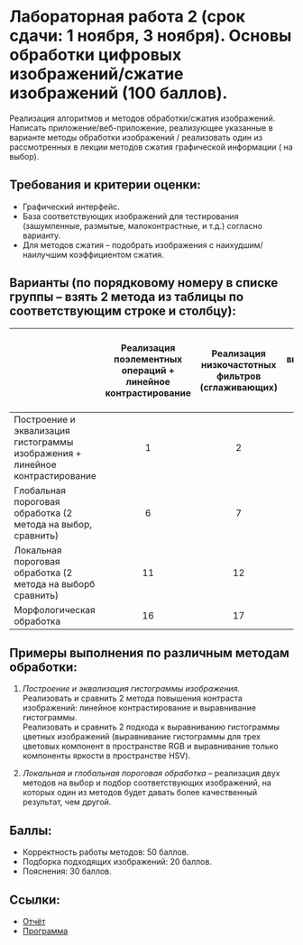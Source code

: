 # Лабораторная работа 2 (срок сдачи: 1 ноября, 3 ноября). Основы обработки цифровых изображений/сжатие изображений (100 баллов).
Реализация алгоритмов и методов обработки/сжатия изображений.
Написать приложение/веб-приложение, реализующее указанные в варианте методы обработки изображений / реализовать один из рассмотренных в лекции методов сжатия графической информации ( на выбор).  

## Требования и критерии оценки:
 * Графический интерфейс.
 * База соответствующих изображений для тестирования (зашумленные, размытые, малоконтрастные, и т.д.) согласно варианту.
 * Для методов сжатия – подобрать изображения с наихудшим/наилучшим коэффициентом сжатия.

## Варианты (по порядковому номеру в списке группы – взять 2 метода из таблицы по соответствующим строке и столбцу):
<table>
    <thead>
        <th align="center"></th>
        <th align="center">Реализация поэлементных операций + линейное контрастирование</th>
        <th align="center">Реализация низкочастотных фильтров (сглаживающих)</th>
        <th align="center">Реализация высокочастотных фильтров (увеличение резкости)</th>
        <th align="center">Сегментация изображений: обнаружение точек, линий и перепадов яркости</th>
        <th align="center">Реализация нелинейных фильтров, основанных на порядковых статистиках</th>
    </thead>
    <tbody>
        <tr>
            <td align=>Построение и эквализация гистограммы изображения + линейное контрастирование</td>
            <td align="center">1</td>
            <td align="center">2</td>
            <td align="center">3</td>
            <td align="center">4</td>
            <td align="center">5</td>
        </tr>
        <tr>
            <td align=>Глобальная пороговая обработка (2 метода на выбор, сравнить)</td>
            <td align="center">6</td>
            <td align="center">7</td>
            <td align="center">8</td>
            <td align="center">9</td>
            <td align="center">10</td>
        </tr>
        <tr>
            <td align=>Локальная пороговая обработка (2 метода на выборб сравнить)</td>
            <td align="center">11</td>
            <td align="center">12</td>
            <td align="center">13</td>
            <td align="center">14</td>
            <td align="center">15</td>
        </tr>
        <tr>
            <td align=>Морфологическая обработка</td>
            <td align="center">16</td>
            <td align="center">17</td>
            <td align="center">18</td>
            <td align="center">19</td>
            <td align="center">20</td>
        </tr>
    </tbody>
</table>
   
## Примеры выполнения по различным методам обработки:
 1. _Построение и эквализация гистограммы изображения._  
 Реализовать и сравнить 2 метода повышения контраста изображений: линейное контрастирование и выравнивание гистограммы.  
 Реализовать и сравнить 2 подхода к выравниванию гистограммы цветных изображений (выравнивание гистограммы для трех цветовых компонент в пространстве RGB и выравнивание только компоненты яркости в пространстве HSV).

 2. _Локальная и глобальная пороговая обработка_ – реализация двух методов на выбор и подбор соответствующих изображений, на которых один из методов будет давать более качественный результат, чем другой.

## Баллы:
 * Корректность работы методов: 50 баллов.
 * Подборка подходящих изображений: 20 баллов.
 * Пояснения: 30 баллов.

## Ссылки:
 * [Отчёт](report.md)
 * [Программа](task.py)
